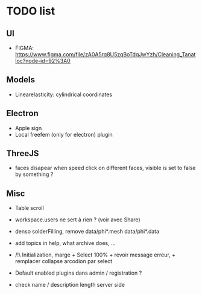 # TODO list

## UI

- FIGMA: https://www.figma.com/file/zA0A5rq8U5zqBoTdqJwYzh/Cleaning_Tanatloc?node-id=92%3A0

## Models

- Linearelasticity: cylindrical coordinates

## Electron

- Apple sign
- Local freefem (only for electron) plugin

## ThreeJS

- faces disapear when speed click on different faces, visible is set to false by something ?

## Misc

- Table scroll

- workspace.users ne sert à rien ? (voir avec Share)

- denso solderFilling, remove data/phi\*.mesh data/phi\*.data

- add topics in help, what archive does, ...

- /!\ Initialization, marge + Select 100% + revoir message erreur, + remplacer collapse arcodion par select

- Default enabled plugins dans admin / registration ?

- check name / description length server side
